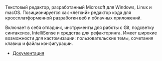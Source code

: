 Текстовый редактор, разработанный Microsoft для Windows, Linux и macOS. 
Позиционируется как «лёгкий» редактор кода для кроссплатформенной разработки веб и облачных приложений. 

Включает в себя отладчик, инструменты для работы с Git, подсветку синтаксиса, IntelliSense и средства для рефакторинга. 
Имеет широкие возможности для кастомизации: пользовательские темы, сочетания клавиш и файлы конфигурации.

[//]: # "materials"

- [Документация](https://code.visualstudio.com/)

[//]: # "/materials"
